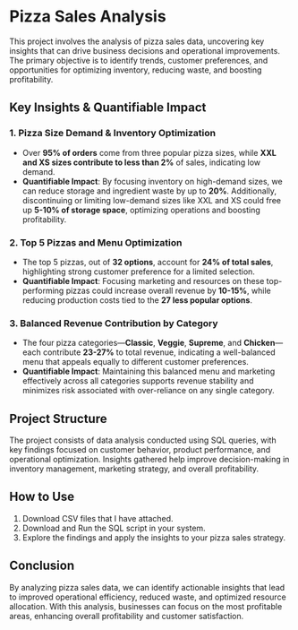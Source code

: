 # Pizza Sales Analysis

This project involves the analysis of pizza sales data, uncovering key insights that can drive business decisions and operational improvements. The primary objective is to identify trends, customer preferences, and opportunities for optimizing inventory, reducing waste, and boosting profitability.

## Key Insights & Quantifiable Impact

### 1. Pizza Size Demand & Inventory Optimization
- Over **95% of orders** come from three popular pizza sizes, while **XXL and XS sizes contribute to less than 2%** of sales, indicating low demand.
- **Quantifiable Impact**: By focusing inventory on high-demand sizes, we can reduce storage and ingredient waste by up to **20%**. Additionally, discontinuing or limiting low-demand sizes like XXL and XS could free up **5-10% of storage space**, optimizing operations and boosting profitability.

### 2. Top 5 Pizzas and Menu Optimization
- The top 5 pizzas, out of **32 options**, account for **24% of total sales**, highlighting strong customer preference for a limited selection.
- **Quantifiable Impact**: Focusing marketing and resources on these top-performing pizzas could increase overall revenue by **10-15%**, while reducing production costs tied to the **27 less popular options**.

### 3. Balanced Revenue Contribution by Category
- The four pizza categories—**Classic**, **Veggie**, **Supreme**, and **Chicken**—each contribute **23-27%** to total revenue, indicating a well-balanced menu that appeals equally to different customer preferences.
- **Quantifiable Impact**: Maintaining this balanced menu and marketing effectively across all categories supports revenue stability and minimizes risk associated with over-reliance on any single category.

## Project Structure

The project consists of data analysis conducted using SQL queries, with key findings focused on customer behavior, product performance, and operational optimization. Insights gathered help improve decision-making in inventory management, marketing strategy, and overall profitability.

## How to Use
1. Download CSV files that I have attached. 
2. Download and Run the SQL script in your system. 
3. Explore the findings and apply the insights to your pizza sales strategy.

## Conclusion
By analyzing pizza sales data, we can identify actionable insights that lead to improved operational efficiency, reduced waste, and optimized resource allocation. With this analysis, businesses can focus on the most profitable areas, enhancing overall profitability and customer satisfaction.

